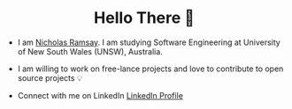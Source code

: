 <h1 align="center"> Hello There 👋 </h1>


* I am [Nicholas Ramsay](https://www.linkedin.com/). I am studying Software Engineering at University of New South Wales (UNSW), Australia.

* I am willing to work on free-lance projects and love to  contribute to open source projects :bulb:

* Connect with me on LinkedIn [LinkedIn Profile](https://www.linkedin.com/in/nicholas-ramsay-a296501aa/)
